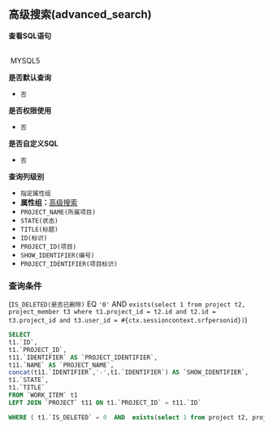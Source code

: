 ## 高级搜索(advanced_search) <!-- {docsify-ignore-all} -->



<p class="panel-title"><b>查看SQL语句</b></p>
<br>

<el-row>
&nbsp;<el-tag @click="MYSQL5 = true">MYSQL5</el-tag>
</el-row>

<br>
<p class="panel-title"><b>是否默认查询</b></p>

* `否`

<p class="panel-title"><b>是否权限使用</b></p>

* `否`

<p class="panel-title"><b>是否自定义SQL</b></p>

* `否`

<p class="panel-title"><b>查询列级别</b></p>

* `指定属性组`
*  **属性组：**[高级搜索](#)
  * `PROJECT_NAME(所属项目)`
  * `STATE(状态)`
  * `TITLE(标题)`
  * `ID(标识)`
  * `PROJECT_ID(项目)`
  * `SHOW_IDENTIFIER(编号)`
  * `PROJECT_IDENTIFIER(项目标识)`



### 查询条件

(`IS_DELETED(是否已删除)` EQ `'0'` AND `exists(select 1 from project t2, project_member t3 where t1.project_id = t2.id and t2.id = t3.project_id and t3.user_id = #{ctx.sessioncontext.srfpersonid})`)





<el-dialog v-model="MYSQL5" title="MYSQL5">

```sql
SELECT
t1.`ID`,
t1.`PROJECT_ID`,
t11.`IDENTIFIER` AS `PROJECT_IDENTIFIER`,
t11.`NAME` AS `PROJECT_NAME`,
concat(t11.`IDENTIFIER`,'-',t1.`IDENTIFIER`) AS `SHOW_IDENTIFIER`,
t1.`STATE`,
t1.`TITLE`
FROM `WORK_ITEM` t1 
LEFT JOIN `PROJECT` t11 ON t1.`PROJECT_ID` = t11.`ID` 

WHERE ( t1.`IS_DELETED` = 0  AND  exists(select 1 from project t2, project_member t3 where t1.project_id = t2.id and t2.id = t3.project_id and t3.user_id = #{ctx.sessioncontext.srfpersonid}) )
```

</el-dialog>

<script>
 const { createApp } = Vue
  createApp({
    data() {
      return {
                MYSQL5 : false
        
      }
    },
    methods: {
    }
  }).use(ElementPlus).mount('#app')
</script>